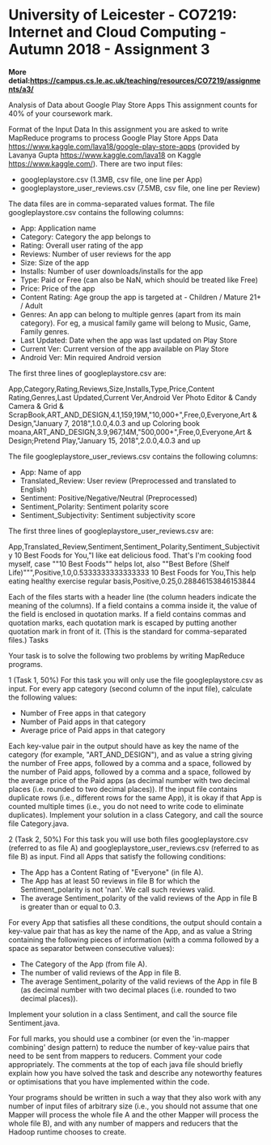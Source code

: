 # University of Leicester - CO7219: Internet and Cloud Computing - Autumn 2018 - Assignment 3
**More detial:https://campus.cs.le.ac.uk/teaching/resources/CO7219/assignments/a3/**


Analysis of Data about Google Play Store Apps
This assignment counts for 40% of your coursework mark.

Format of the Input Data
In this assignment you are asked to write MapReduce programs to process Google Play Store Apps Data https://www.kaggle.com/lava18/google-play-store-apps (provided by Lavanya Gupta https://www.kaggle.com/lava18 on Kaggle https://www.kaggle.com/). There are two input files:

  * googleplaystore.csv (1.3MB, csv file, one line per App)
  * googleplaystore_user_reviews.csv (7.5MB, csv file, one line per Review)

The data files are in comma-separated values format. The file googleplaystore.csv contains the following columns:

  * App: Application name
  * Category: Category the app belongs to
  * Rating: Overall user rating of the app
  * Reviews: Number of user reviews for the app
  * Size: Size of the app
  * Installs: Number of user downloads/installs for the app
  * Type: Paid or Free (can also be NaN, which should be treated like Free)
  * Price: Price of the app
  * Content Rating: Age group the app is targeted at - Children / Mature 21+ / Adult
  * Genres: An app can belong to multiple genres (apart from its main category). For eg, a musical family game will belong to Music, Game, Family genres.
  * Last Updated: Date when the app was last updated on Play Store
  * Current Ver: Current version of the app available on Play Store
  * Android Ver: Min required Android version

The first three lines of googleplaystore.csv are:

App,Category,Rating,Reviews,Size,Installs,Type,Price,Content Rating,Genres,Last Updated,Current Ver,Android Ver
Photo Editor & Candy Camera & Grid & ScrapBook,ART_AND_DESIGN,4.1,159,19M,"10,000+",Free,0,Everyone,Art & Design,"January 7, 2018",1.0.0,4.0.3 and up
Coloring book moana,ART_AND_DESIGN,3.9,967,14M,"500,000+",Free,0,Everyone,Art & Design;Pretend Play,"January 15, 2018",2.0.0,4.0.3 and up

The file googleplaystore_user_reviews.csv contains the following columns:

  * App: Name of app
  * Translated_Review: User review (Preprocessed and translated to English)
  * Sentiment: Positive/Negative/Neutral (Preprocessed)
  * Sentiment_Polarity: Sentiment polarity score
  * Sentiment_Subjectivity: Sentiment subjectivity score
  
The first three lines of googleplaystore_user_reviews.csv are:

App,Translated_Review,Sentiment,Sentiment_Polarity,Sentiment_Subjectivity
10 Best Foods for You,"I like eat delicious food. That's I'm cooking food myself, case ""10 Best Foods"" helps lot, also ""Best Before (Shelf Life)""",Positive,1.0,0.5333333333333333
10 Best Foods for You,This help eating healthy exercise regular basis,Positive,0.25,0.28846153846153844

Each of the files starts with a header line (the column headers indicate the meaning of the columns). If a field contains a comma inside it, the value of the field is enclosed in quotation marks. If a field contains commas and quotation marks, each quotation mark is escaped by putting another quotation mark in front of it. (This is the standard for comma-separated files.)
Tasks

Your task is to solve the following two problems by writing MapReduce programs.

1 (Task 1, 50%) For this task you will only use the file googleplaystore.csv as input. For every app category (second column of the input file), calculate the following values:
  * Number of Free apps in that category
  * Number of Paid apps in that category
  * Average price of Paid apps in that category
  
Each key-value pair in the output should have as key the name of the category (for example, "ART_AND_DESIGN"), and as value a string giving the number of Free apps, followed by a comma and a space, followed by the number of Paid apps, followed by a comma and a space, followed by the average price of the Paid apps (as decimal number with two decimal places (i.e. rounded to two decimal places)). 
If the input file contains duplicate rows (i.e., different rows for the same App), it is okay if that App is counted multiple times (i.e., you do not need to write code to eliminate duplicates). 
Implement your solution in a class Category, and call the source file Category.java. 

2 (Task 2, 50%) For this task you will use both files googleplaystore.csv (referred to as file A) and googleplaystore_user_reviews.csv (referred to as file B) as input. Find all Apps that satisfy the following conditions:
  * The App has a Content Rating of "Everyone" (in file A).
  * The App has at least 50 reviews in file B for which the Sentiment_polarity is not 'nan'. We call such reviews valid.
  * The average Sentiment_polarity of the valid reviews of the App in file B is greater than or equal to 0.3.
  
For every App that satisfies all these conditions, the output should contain a key-value pair that has as key the name of the App, and as value a String containing the following pieces of information (with a comma followed by a space as separator between consecutive values):

  * The Category of the App (from file A).
  * The number of valid reviews of the App in file B.
  * The average Sentiment_polarity of the valid reviews of the App in file B (as decimal number with two decimal places (i.e. rounded to two decimal places)).
  
Implement your solution in a class Sentiment, and call the source file Sentiment.java.

For full marks, you should use a combiner (or even the 'in-mapper combining' design pattern) to reduce the number of key-value pairs that need to be sent from mappers to reducers. Comment your code appropriately. The comments at the top of each java file should briefly explain how you have solved the task and describe any noteworthy features or optimisations that you have implemented within the code.

Your programs should be written in such a way that they also work with any number of input files of arbitrary size (i.e., you should not assume that one Mapper will process the whole file A and the other Mapper will process the whole file B), and with any number of mappers and reducers that the Hadoop runtime chooses to create.
